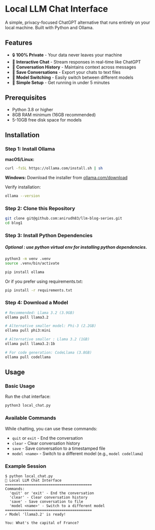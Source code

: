 # Local LLM Chat Interface

A simple, privacy-focused ChatGPT alternative that runs entirely on your local machine. Built with Python and Ollama.

## Features

- 🔒 **100% Private** - Your data never leaves your machine
- 💬 **Interactive Chat** - Stream responses in real-time like ChatGPT
- 📝 **Conversation History** - Maintains context across messages
- 💾 **Save Conversations** - Export your chats to text files
- 🔄 **Model Switching** - Easily switch between different models
- 🎯 **Simple Setup** - Get running in under 5 minutes

## Prerequisites

- Python 3.8 or higher
- 8GB RAM minimum (16GB recommended)
- 5-10GB free disk space for models

## Installation

### Step 1: Install Ollama

**macOS/Linux:**
```bash
curl -fsSL https://ollama.com/install.sh | sh
```

**Windows:**
Download the installer from [ollama.com/download](https://ollama.com/download)

Verify installation:
```bash
ollama --version
```

### Step 2: Clone this Repository

```bash
git clone git@github.com:anirudh83/llm-blog-series.git
cd blog1
```

### Step 3: Install Python Dependencies

##### Optional : use python virtual env for installing python dependencies.
```bash
python3 -m venv .venv
source .venv/bin/activate
```

```bash
pip install ollama
```

Or if you prefer using requirements.txt:
```bash
pip install -r requirements.txt
```


### Step 4: Download a Model

```bash
# Recommended: Llama 3.2 (3.9GB)
ollama pull llama3.2

# Alternative smaller model: Phi-3 (2.2GB)
ollama pull phi3:mini

# Alternative smaller : Llama 3.2 (1GB)
ollama pull llama3.2:1b

# For code generation: CodeLlama (3.8GB)
ollama pull codellama
```

## Usage

### Basic Usage

Run the chat interface:
```bash
python3 local_chat.py
```

### Available Commands

While chatting, you can use these commands:
- `quit` or `exit` - End the conversation
- `clear` - Clear conversation history
- `save` - Save conversation to a timestamped file
- `model <name>` - Switch to a different model (e.g., `model codellama`)

### Example Session

```
$ python local_chat.py
🤖 Local LLM Chat Interface
========================================
Commands:
  'quit' or 'exit' - End the conversation
  'clear' - Clear conversation history
  'save' - Save conversation to file
  'model <name>' - Switch to a different model
========================================
✓ Model 'llama3.2' is ready!

You: What's the capital of France?